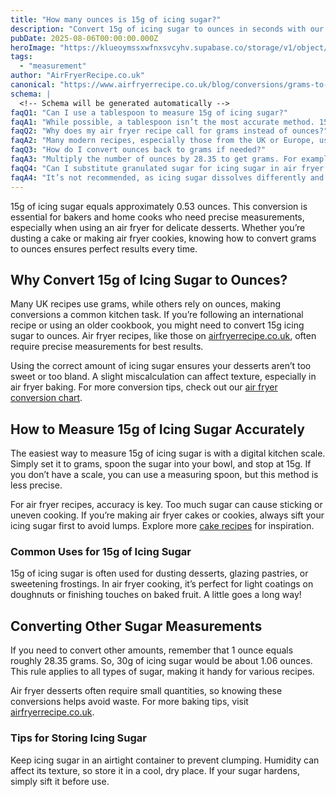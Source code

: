 ```yaml
---
title: "How many ounces is 15g of icing sugar?"
description: "Convert 15g of icing sugar to ounces in seconds with our simple guide. Perfect for baking and air fryer recipes!"
pubDate: 2025-08-06T00:00:00.000Z
heroImage: "https://klueoymssxwfnxsvcyhv.supabase.co/storage/v1/object/public/Shmucket/15g-icing-sugar-to-ounces.webp"
tags:
  - "measurement"
author: "AirFryerRecipe.co.uk"
canonical: "https://www.airfryerrecipe.co.uk/blog/conversions/grams-to-ounces/15g-icing-sugar-to-ounces"
schema: |
  <!-- Schema will be generated automatically -->
faqQ1: "Can I use a tablespoon to measure 15g of icing sugar?"
faqA1: "While possible, a tablespoon isn’t the most accurate method. 15g of icing sugar is roughly 2 level tablespoons, but density can vary. For best results, especially in air fryer baking, use a digital scale."
faqQ2: "Why does my air fryer recipe call for grams instead of ounces?"
faqA2: "Many modern recipes, especially those from the UK or Europe, use grams for precision. Air fryer cooking benefits from exact measurements to ensure even cooking and perfect texture."
faqQ3: "How do I convert ounces back to grams if needed?"
faqA3: "Multiply the number of ounces by 28.35 to get grams. For example, 0.53 ounces x 28.35 = 15g. This works for all dry ingredients, including icing sugar."
faqQ4: "Can I substitute granulated sugar for icing sugar in air fryer recipes?"
faqA4: "It’s not recommended, as icing sugar dissolves differently and affects texture. For best results, stick to the recipe. If you’re out, blend granulated sugar into a fine powder as a last resort."
---
```

<p>15g of icing sugar equals approximately 0.53 ounces. This conversion is essential for bakers and home cooks who need precise measurements, especially when using an air fryer for delicate desserts. Whether you’re dusting a cake or making air fryer cookies, knowing how to convert grams to ounces ensures perfect results every time.</p>  

<h2>Why Convert 15g of Icing Sugar to Ounces?</h2>  
<p>Many UK recipes use grams, while others rely on ounces, making conversions a common kitchen task. If you’re following an international recipe or using an older cookbook, you might need to convert 15g icing sugar to ounces. Air fryer recipes, like those on <a href=https://www.airfryerrecipe.co.uk/recipes>airfryerrecipe.co.uk</a>, often require precise measurements for best results.</p>  
<p>Using the correct amount of icing sugar ensures your desserts aren’t too sweet or too bland. A slight miscalculation can affect texture, especially in air fryer baking. For more conversion tips, check out our <a href=https://www.airfryerrecipe.co.uk/air-fryer-conversion-chart>air fryer conversion chart</a>.</p>  

<h2>How to Measure 15g of Icing Sugar Accurately</h2>  
<p>The easiest way to measure 15g of icing sugar is with a digital kitchen scale. Simply set it to grams, spoon the sugar into your bowl, and stop at 15g. If you don’t have a scale, you can use a measuring spoon, but this method is less precise.</p>  
<p>For air fryer recipes, accuracy is key. Too much sugar can cause sticking or uneven cooking. If you’re making air fryer cakes or cookies, always sift your icing sugar first to avoid lumps. Explore more <a href=https://www.airfryerrecipe.co.uk/recipe-category/cakes>cake recipes</a> for inspiration.</p>  

<h3>Common Uses for 15g of Icing Sugar</h3>  
<p>15g of icing sugar is often used for dusting desserts, glazing pastries, or sweetening frostings. In air fryer cooking, it’s perfect for light coatings on doughnuts or finishing touches on baked fruit. A little goes a long way!</p>  

<h2>Converting Other Sugar Measurements</h2>  
<p>If you need to convert other amounts, remember that 1 ounce equals roughly 28.35 grams. So, 30g of icing sugar would be about 1.06 ounces. This rule applies to all types of sugar, making it handy for various recipes.</p>  
<p>Air fryer desserts often require small quantities, so knowing these conversions helps avoid waste. For more baking tips, visit <a href=https://www.airfryerrecipe.co.uk>airfryerrecipe.co.uk</a>.</p>  

<h3>Tips for Storing Icing Sugar</h3>  
<p>Keep icing sugar in an airtight container to prevent clumping. Humidity can affect its texture, so store it in a cool, dry place. If your sugar hardens, simply sift it before use.</p>
